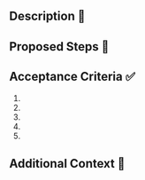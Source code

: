 ## Description 📝
<!-- A clear and concise description of the task. -->

## Proposed Steps 📝
<!-- Give a step by step approach on how you intend to solve this task. -->

## Acceptance Criteria ✅
1. 
2. 
3. 
4. 
5. 

## Additional Context 📌
<!-- Add any other context about this task here. -->